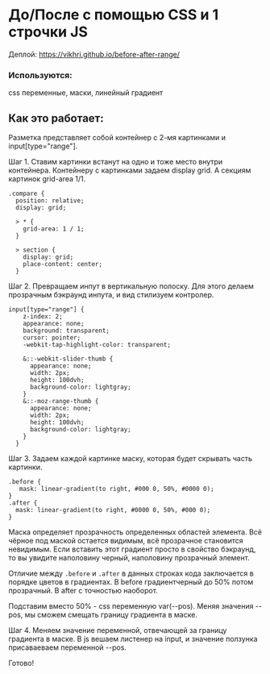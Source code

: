 # До/После с помощью CSS и 1 строчки JS

Деплой: https://vikhri.github.io/before-after-range/


### Используются: 
css переменные, маски, линейный градиент

## Как это работает:

Разметка представляет собой контейнер с 2-мя картинками и input[type="range"].

Шаг 1. Ставим картинки встанут на одно и тоже место внутри контейнера. Контейнеру с картинками задаем display grid. А секциям картинок grid-area 1/1. 

```
.compare {
  position: relative;
  display: grid;

  > * {
    grid-area: 1 / 1;
  }

  > section {
    display: grid;
    place-content: center;
  }
```

Шаг 2. Превращаем инпут в вертикальную полоску. Для этого делаем прозрачным бэкраунд инпута, и вид стилизуем контролер. 

```
input[type="range"] {
    z-index: 2;
    appearance: none;
    background: transparent;
    cursor: pointer;
    -webkit-tap-highlight-color: transparent;
  
    &::-webkit-slider-thumb {
      appearance: none;
      width: 2px;
      height: 100dvh;
      background-color: lightgray;
    }
    &::-moz-range-thumb {
      appearance: none;
      width: 2px;
      height: 100dvh;
      background-color: lightgray;
    }
  }
```

Шаг 3. Задаем каждой картинке маску, которая будет скрывать часть картинки.

```
.before {
   mask: linear-gradient(to right, #000 0, 50%, #0000 0);
}
.after {
  mask: linear-gradient(to right, #0000 0, 50%, #000 0);
}
```

Маска определяет прозрачность определенных областей элемента. Всё чёрное под маской остается видимым, всё прозрачное становится невидимым.
Если вставить этот градиент просто в свойство бэкраунд, то вы увидите наполовину черный, наполовину прозрачный элемент.

Отличие между `.before` и `.after` в данных строках кода заключается в порядке цветов в градиентах. В before градиентчерный до 50% потом прозрачный. В after с точностью наоборот.

Подставим вместо 50% - css переменную var(--pos). Меняя значения --pos, мы сможем смещать границу градиента в маске. 


Шаг 4. Меняем значение переменной, отвечающей за границу градиента в маске. В js вешаем листенер на input, и значение ползунка присаваеваем переменной --pos.

Готово!
